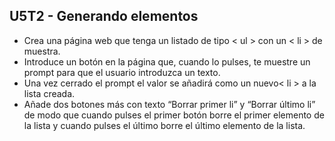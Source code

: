 ## U5T2 - Generando elementos

* Crea una página web que tenga un listado de tipo < ul > con un < li > de muestra.
* Introduce un botón en la página que, cuando lo pulses, te muestre un prompt para que el usuario introduzca un texto.
* Una vez cerrado el prompt el valor se añadirá como un nuevo< li > a la lista creada.
* Añade dos botones más con texto “Borrar primer li” y “Borrar último li” de modo que cuando pulses el primer botón borre el primer elemento de la lista y cuando pulses el último borre el último elemento de la lista.


